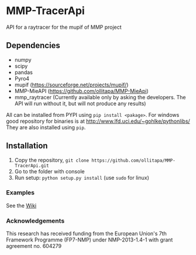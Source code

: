 # MMP-TracerApi
API for a raytracer for the mupif of MMP project

## Dependencies

* numpy
* scipy
* pandas
* Pyro4
* mupif (https://sourceforge.net/projects/mupif/)
* MMP-MieAPI (https://github.com/ollitapa/MMP-MieApi)
* mmp_raytracer (Currently available only by asking the developers. The API will run without it, but will not produce any results)

All can be installed from PYPI using ```pip install <pakage>```. For windows good repository for binaries is at http://www.lfd.uci.edu/~gohlke/pythonlibs/ They are also installed using ```pip```.

## Installation

1. Copy the repository, ```git clone https://github.com/ollitapa/MMP-TracerApi.git```
1. Go to the folder with console
1. Run setup: ```python setup.py install``` (use ```sudo``` for linux)

### Examples
See the [Wiki](https://github.com/ollitapa/MMP-TracerApi/wiki)

### Acknowledgements
This research has received funding from the European Union's 7th Framework Programme (FP7-NMP) under NMP-2013-1.4-1 with grant agreement no. 604279
